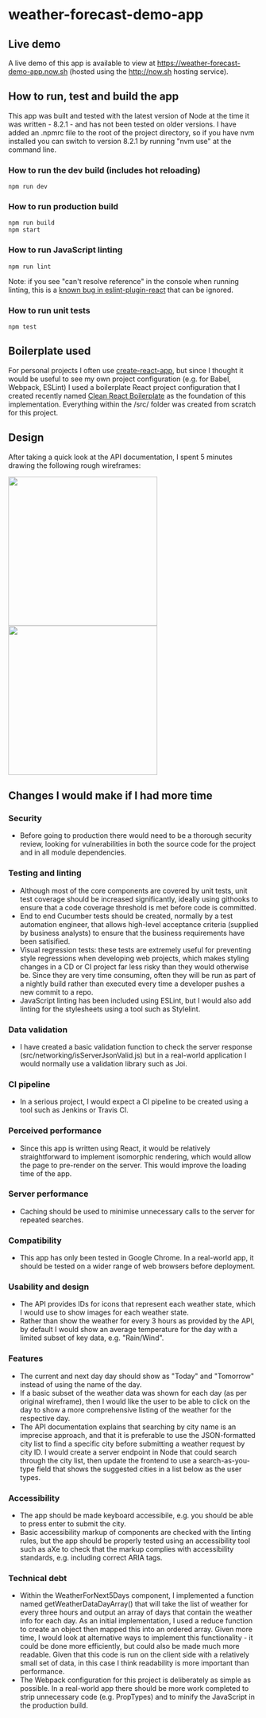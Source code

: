 # weather-forecast-demo-app

## Live demo

A live demo of this app is available to view at https://weather-forecast-demo-app.now.sh (hosted using the http://now.sh hosting service).

## How to run, test and build the app

This app was built and tested with the latest version of Node at the time it was written - 8.2.1 - and has not been tested on older versions. I have added an .npmrc file to the root of the project directory, so if you have nvm installed you can switch to version 8.2.1 by running "nvm use" at the command line.

### How to run the dev build (includes hot reloading)
```
npm run dev
```

### How to run production build
```
npm run build
npm start
```

### How to run JavaScript linting
```
npm run lint
```
Note: if you see "can't resolve reference" in the console when running linting, this is a [known bug in eslint-plugin-react](https://github.com/airbnb/javascript/issues/1488) that can be ignored.

### How to run unit tests
```
npm test
```

## Boilerplate used
For personal projects I often use [create-react-app](https://github.com/facebookincubator/create-react-app), but since I thought it would be useful to see my own project configuration (e.g. for Babel, Webpack, ESLint) I used a boilerplate React project configuration that I created recently named [Clean React Boilerplate](https://github.com/robhowell/clean-react-boilerplate) as the foundation of this implementation. Everything within the /src/ folder was created from scratch for this project.

## Design

After taking a quick look at the API documentation, I spent 5 minutes drawing the following rough wireframes:

<img src='./wireframes/wireframe-state-1.png' width=300 /> <img src='./wireframes/wireframe-state-2.png' width=300 />

## Changes I would make if I had more time

### Security
- Before going to production there would need to be a thorough security review, looking for vulnerabilities in both the source code for the project and in all module dependencies.

### Testing and linting
- Although most of the core components are covered by unit tests, unit test coverage should be increased significantly, ideally using githooks to ensure that a code coverage threshold is met before code is committed.
- End to end Cucumber tests should be created, normally by a test automation engineer, that allows high-level acceptance criteria (supplied by business analysts) to ensure that the business requirements have been satisified.
- Visual regression tests: these tests are extremely useful for preventing style regressions when developing web projects, which makes styling changes in a CD or CI project far less risky than they would otherwise be. Since they are very time consuming, often they will be run as part of a nightly build rather than executed every time a developer pushes a new commit to a repo.
- JavaScript linting has been included using ESLint, but I would also add linting for the stylesheets using a tool such as Stylelint.

### Data validation
- I have created a basic validation function to check the server response (src/networking/isServerJsonValid.js) but in a real-world application I would normally use a validation library such as Joi.

### CI pipeline
- In a serious project, I would expect a CI pipeline to be created using a tool such as Jenkins or Travis CI. 

### Perceived performance
- Since this app is written using React, it would be relatively straightforward to implement isomorphic rendering, which would allow the page to pre-render on the server. This would improve the loading time of the app.

### Server performance
- Caching should be used to minimise unnecessary calls to the server for repeated searches.

### Compatibility
- This app has only been tested in Google Chrome. In a real-world app, it should be tested on a wider range of web browsers before deployment.

### Usability and design
- The API provides IDs for icons that represent each weather state, which I would use to show images for each weather state.
- Rather than show the weather for every 3 hours as provided by the API, by default I would show an average temperature for the day with a limited subset of key data, e.g. "Rain/Wind".

### Features
- The current and next day day should show as "Today" and "Tomorrow" instead of using the name of the day.
- If a basic subset of the weather data was shown for each day (as per original wireframe), then I would like the user to be able to click on the day to show a more comprehensive listing of the weather for the respective day.
- The API documentation explains that searching by city name is an imprecise approach, and that it is preferable to use the JSON-formatted city list to find a specific city before submitting a weather request by city ID. I would create a server endpoint in Node that could search through the city list, then update the frontend to use a search-as-you-type field that shows the suggested cities in a list below as the user types.

### Accessibility
- The app should be made keyboard accessibile, e.g. you should be able to press enter to submit the city.
- Basic accessibility markup of components are checked with the linting rules, but the app should be properly tested using an accessibility tool such as aXe to check that the markup complies with accessibility standards, e.g. including correct ARIA tags.

### Technical debt
- Within the WeatherForNext5Days component, I implemented a function named getWeatherDataDayArray() that will take the list of weather for every three hours and output an array of days that contain the weather info for each day. As an initial implementation, I used a reduce function to create an object then mapped this into an ordered array. Given more time, I would look at alternative ways to implement this functionality - it could be done more efficiently, but could also be made much more readable. Given that this code is run on the client side with a relatively small set of data, in this case I think readability is more important than performance.
- The Webpack configuration for this project is deliberately as simple as possible. In a real-world app there should be more work completed to strip unnecessary code (e.g. PropTypes) and to minify the JavaScript in the production build.
